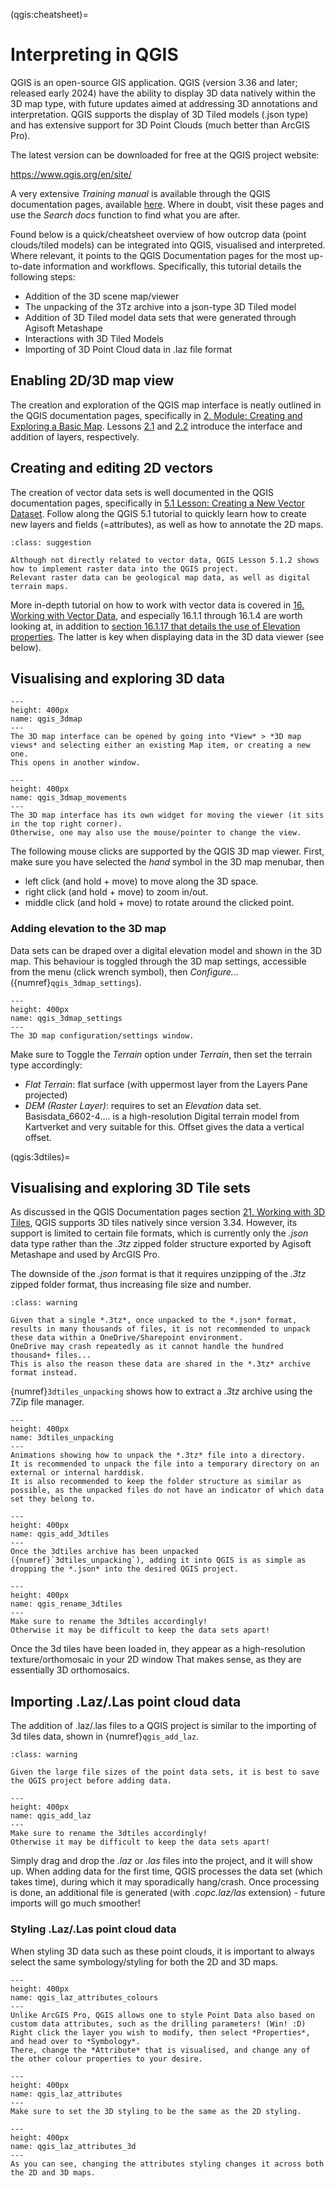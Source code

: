 (qgis:cheatsheet)=
# Interpreting in QGIS

QGIS is an open-source GIS application.
QGIS (version 3.36 and later; released early 2024) have the ability to display 3D data natively within the 3D map type, with future updates aimed at addressing 3D annotations and interpretation. QGIS supports the display of 3D Tiled models (.json type) and has extensive support for 3D Point Clouds (much better than ArcGIS Pro).

The latest version can be downloaded for free at the QGIS project website:

https://www.qgis.org/en/site/

A very extensive *Training manual* is available through the QGIS documentation pages, available [here](https://docs.qgis.org/3.34/en/docs/training_manual/index.html).
Where in doubt, visit these pages and use the *Search docs* function to find what you are after.

Found below is a quick/cheatsheet overview of how outcrop data (point clouds/tiled models) can be integrated into QGIS, visualised and interpreted.
Where relevant, it points to the QGIS Documentation pages for the most up-to-date information and workflows.
Specifically, this tutorial details the following steps:
-	Addition of the 3D scene map/viewer
-	The unpacking of the 3Tz archive into a json-type 3D Tiled model
-	Addition of 3D Tiled model data sets that were generated through Agisoft Metashape
-	Interactions with 3D Tiled Models
-   Importing of 3D Point Cloud data in .laz file format


## Enabling 2D/3D map view

The creation and exploration of the QGIS map interface is neatly outlined in the QGIS documentation pages, specifically in [2. Module: Creating and Exploring a Basic Map](https://docs.qgis.org/3.34/en/docs/training_manual/basic_map/index.html).
Lessons [2.1](https://docs.qgis.org/3.34/en/docs/training_manual/basic_map/overview.html) and [2.2](https://docs.qgis.org/3.34/en/docs/training_manual/basic_map/preparation.html) introduce the interface and addition of layers, respectively.


## Creating and editing 2D vectors 

The creation of vector data sets is well documented in the QGIS documentation pages, specifically in [5.1 Lesson: Creating a New Vector Dataset](https://docs.qgis.org/3.34/en/docs/training_manual/create_vector_data/create_new_vector.html).
Follow along the QGIS 5.1 tutorial to quickly learn how to create new layers and fields (=attributes), as well as how to annotate the 2D maps.

```{admonition} QGIS Lesson 5.1.2
:class: suggestion

Although not directly related to vector data, QGIS Lesson 5.1.2 shows how to implement raster data into the QGIS project.
Relevant raster data can be geological map data, as well as digital terrain maps.

```

More in-depth tutorial on how to work with vector data is covered in [16. Working with Vector Data](https://docs.qgis.org/3.34/en/docs/user_manual/working_with_vector/index.html), and especially 16.1.1 through 16.1.4 are worth looking at, in addition to [section 16.1.17 that details the use of Elevation properties](https://docs.qgis.org/3.34/en/docs/user_manual/working_with_vector/vector_properties.html#elevation-properties).
The latter is key when displaying data in the 3D data viewer (see below).

## Visualising and exploring 3D data

```{figure} assets/qgis/qgis_3dmap.gif
---
height: 400px
name: qgis_3dmap
---
The 3D map interface can be opened by going into *View* > *3D map views* and selecting either an existing Map item, or creating a new one. 
This opens in another window.
```

```{figure} assets/qgis/qgis_3dmap_movement.gif
---
height: 400px
name: qgis_3dmap_movements
---
The 3D map interface has its own widget for moving the viewer (it sits in the top right corner).
Otherwise, one may also use the mouse/pointer to change the view.
```

The following mouse clicks are supported by the QGIS 3D map viewer.
First, make sure you have selected the *hand* symbol in the 3D map menubar, then

- left click (and hold + move) to move along the 3D space.
- right click (and hold + move) to zoom in/out.
- middle click (and hold + move) to rotate around the clicked point.

### Adding elevation to the 3D map

Data sets can be draped over a digital elevation model and shown in the 3D map.
This behaviour is toggled through the 3D map settings, accessible from the menu (click wrench symbol), then *Configure...* ({numref}`qgis_3dmap_settings`).

```{figure} assets/qgis/qgis_3dmap_settings.gif
---
height: 400px
name: qgis_3dmap_settings
---
The 3D map configuration/settings window.
```

Make sure to Toggle the *Terrain* option under *Terrain*, then set the terrain type accordingly:

- *Flat Terrain*: flat surface (with uppermost layer from the Layers Pane projected)
- *DEM (Raster Layer)*: requires to set an *Elevation* data set. Basisdata_6602-4.... is a high-resolution Digital terrain model from Kartverket and very suitable for this. Offset gives the data a vertical offset.

(qgis:3dtiles)=
## Visualising and exploring 3D Tile sets

As discussed in the QGIS Documentation pages section [21. Working with 3D Tiles](https://docs.qgis.org/3.34/en/docs/user_manual/working_with_3d_tiles/3d_tiles.html), QGIS supports 3D tiles natively since version 3.34.
However, its support is limited to certain file formats, which is currently only the *.json* data type rather than the *.3tz* zipped folder structure exported by Agisoft Metashape and used by ArcGIS Pro.

The downside of the *.json* format is that it requires unzipping of the *.3tz* zipped folder format, thus increasing file size and number.

```{admonition} Be careful extracting the data in OneDrive/SharePoint!
:class: warning

Given that a single *.3tz*, once unpacked to the *.json* format, results in many thousands of files, it is not recommended to unpack these data within a OneDrive/Sharepoint environment.
OneDrive may crash repeatedly as it cannot handle the hundred thousand+ files...
This is also the reason these data are shared in the *.3tz* archive format instead.
```

{numref}`3dtiles_unpacking` shows how to extract a *.3tz* archive using the 7Zip file manager.

```{figure} assets/qgis/qgis_3dtiles_unpacking.gif
---
height: 400px
name: 3dtiles_unpacking
---
Animations showing how to unpack the *.3tz* file into a directory.
It is recommended to unpack the file into a temporary directory on an external or internal harddisk.
It is also recommended to keep the folder structure as similar as possible, as the unpacked files do not have an indicator of which data set they belong to.
```

```{figure} assets/qgis/qgis_add_3dtiles.gif
---
height: 400px
name: qgis_add_3dtiles
---
Once the 3dtiles archive has been unpacked ({numref}`3dtiles_unpacking`), adding it into QGIS is as simple as dropping the *.json* into the desired QGIS project.
```

```{figure} assets/qgis/qgis_rename_3dtiles.gif
---
height: 400px
name: qgis_rename_3dtiles
---
Make sure to rename the 3dtiles accordingly!
Otherwise it may be difficult to keep the data sets apart!
```

Once the 3d tiles have been loaded in, they appear as a high-resolution texture/orthomosaic in your 2D window
That makes sense, as they are essentially 3D orthomosaics.


## Importing .Laz/.Las point cloud data

The addition of .laz/.las files to a QGIS project is similar to the importing of 3d tiles data, shown in {numref}`qgis_add_laz`.

```{admonition} Crashes? Save often!
:class: warning

Given the large file sizes of the point data sets, it is best to save the QGIS project before adding data.
```

```{figure} assets/qgis/qgis_add_laz.gif
---
height: 400px
name: qgis_add_laz
---
Make sure to rename the 3dtiles accordingly!
Otherwise it may be difficult to keep the data sets apart!
```

Simply drag and drop the *.laz* or *.las* files into the project, and it will show up.
When adding data for the first time, QGIS processes the data set (which takes time), during which it may sporadically hang/crash.
Once processing is done, an additional file is generated (with *.copc.laz/las* extension) - future imports will go much smoother!

### Styling .Laz/.Las point cloud data

When styling 3D data such as these point clouds, it is important to always select the same symbology/styling for both the 2D and 3D maps.

```{figure} assets/qgis/qgis_laz_attributes_colour.gif
---
height: 400px
name: qgis_laz_attributes_colours
---
Unlike ArcGIS Pro, QGIS allows one to style Point Data also based on custom data attributes, such as the drilling parameters! (Win! :D)
Right click the layer you wish to modify, then select *Properties*, and head over to *Symbology*.
There, change the *Attribute* that is visualised, and change any of the other colour properties to your desire.
```

```{figure} assets/qgis/qgis_laz_attributes.gif
---
height: 400px
name: qgis_laz_attributes
---
Make sure to set the 3D styling to be the same as the 2D styling.
```

```{figure} assets/qgis/qgis_3dmap_colors.gif
---
height: 400px
name: qgis_laz_attributes_3d
---
As you can see, changing the attributes styling changes it across both the 2D and 3D maps.
```
